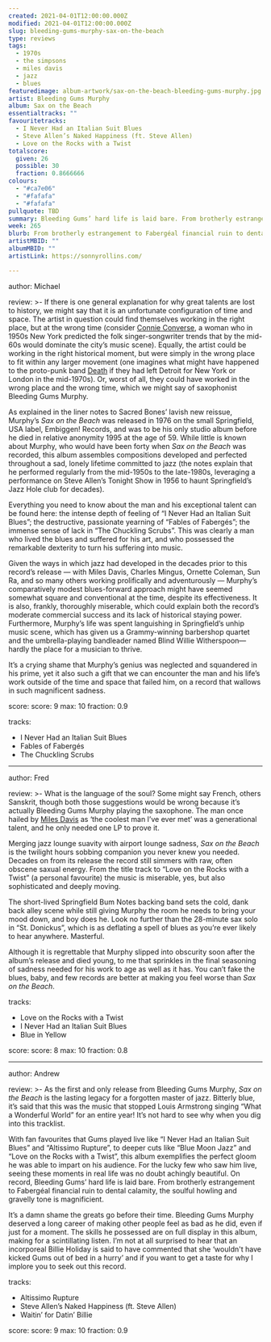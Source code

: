 ```yaml
---
created: 2021-04-01T12:00:00.000Z
modified: 2021-04-01T12:00:00.000Z
slug: bleeding-gums-murphy-sax-on-the-beach
type: reviews
tags:
  - 1970s
  - the simpsons
  - miles davis
  - jazz
  - blues
featuredimage: album-artwork/sax-on-the-beach-bleeding-gums-murphy.jpg
artist: Bleeding Gums Murphy
album: Sax on the Beach
essentialtracks: ""
favouritetracks:
  - I Never Had an Italian Suit Blues
  - Steve Allen’s Naked Happiness (ft. Steve Allen)
  - Love on the Rocks with a Twist
totalscore:
  given: 26
  possible: 30
  fraction: 0.8666666
colours:
  - "#ca7e06"
  - "#fafafa"
  - "#fafafa"
pullquote: TBD
summary: Bleeding Gums’ hard life is laid bare. From brotherly estrangement to Fabergéal financial ruin to dental calamity, the soulful howling and gravelly tone is magnificient.
week: 265
blurb: From brotherly estrangement to Fabergéal financial ruin to dental calamity, Bleeding Gums’ soulful howling and gravelly tone is magnificient.
artistMBID: ""
albumMBID: ""
artistLink: https://sonnyrollins.com/

---
```


author: Michael

review: >-
  If there is one general explanation for why great talents are lost to history, we might say that it is an unfortunate configuration of time and space. The artist in question could find themselves working in the right place, but at the wrong time (consider [Connie Converse](https://www.youtube.com/watch?v=gowqgGxDrE0), a woman who in 1950s New York predicted the folk singer-songwriter trends that by the mid-60s would dominate the city’s music scene). Equally, the artist could be working in the right historical moment, but were simply in the wrong place to fit within any larger movement (one imagines what might have happened to the proto-punk band [Death](https://www.youtube.com/watch?v=rl3FstCc_OY) if they had left Detroit for New York or London in the mid-1970s). Or, worst of all, they could have worked in the wrong place and the wrong time, which we might say of saxophonist Bleeding Gums Murphy.

  As explained in the liner notes to Sacred Bones’ lavish new reissue, Murphy’s _Sax on the Beach_ was released in 1976 on the small Springfield, USA label, Embiggen! Records, and was to be his only studio album before he died in relative anonymity 1995 at the age of 59. While little is known about Murphy, who would have been forty when _Sax on the Beach_ was recorded, this album assembles compositions developed and perfected throughout a sad, lonely lifetime committed to jazz (the notes explain that he performed regularly from the mid-1950s to the late-1980s, leveraging a performance on Steve Allen’s Tonight Show in 1956 to haunt Springfield’s Jazz Hole club for decades). 
  
  Everything you need to know about the man and his exceptional talent can be found here: the intense depth of feeling of “I Never Had an Italian Suit Blues”; the destructive, passionate yearning of “Fables of Fabergés”; the immense sense of lack in “The Chuckling Scrubs”. This was clearly a man who lived the blues and suffered for his art, and who possessed the remarkable dexterity to turn his suffering into music.

  Given the ways in which jazz had developed in the decades prior to this record’s release — with Miles Davis, Charles Mingus, Ornette Coleman, Sun Ra, and so many others working prolifically and adventurously — Murphy’s comparatively modest blues-forward approach might have seemed somewhat square and conventional at the time, despite its effectiveness. It is also, frankly, thoroughly miserable, which could explain both the record’s moderate commercial success and its lack of historical staying power. Furthermore, Murphy’s life was spent languishing in Springfield’s unhip music scene, which has given us a Grammy-winning barbershop quartet and the umbrella-playing bandleader named Blind Willie Witherspoon—hardly the place for a musician to thrive. 
  
  It’s a crying shame that Murphy’s genius was neglected and squandered in his prime, yet it also such a gift that we can encounter the man and his life’s work outside of the time and space that failed him, on a record that wallows in such magnificent sadness.

score:
  score: 9
  max: 10
  fraction: 0.9

tracks:
  - I Never Had an Italian Suit Blues 
  - Fables of Fabergés
  - The Chuckling Scrubs

---

author: Fred

review: >-
  What is the language of the soul? Some might say French, others Sanskrit, though both those suggestions would be wrong because it’s actually Bleeding Gums Murphy playing the saxophone. The man once hailed by [Miles Davis](/reviews/miles-davis-kind-of-blue/) as ‘the coolest man I’ve ever met’ was a generational talent, and he only needed one LP to prove it.

  Merging jazz lounge suavity with airport lounge sadness, _Sax on the Beach_ is the twilight hours sobbing companion you never knew you needed. Decades on from its release the record still simmers with raw, often obscene saxual energy. From the title track to “Love on the Rocks with a Twist” (a personal favourite) the music is miserable, yes, but also sophisticated and deeply moving.

  The short-lived Springfield Bum Notes backing band sets the cold, dank back alley scene while still giving Murphy the room he needs to bring your mood down, and boy does he. Look no further than the 28-minute sax solo in “St. Donickus”, which is as deflating a spell of blues as you’re ever likely to hear anywhere. Masterful.

  Although it is regrettable that Murphy slipped into obscurity soon after the album’s release and died young, to me that sprinkles in the final seasoning of sadness needed for his work to age as well as it has. You can’t fake the blues, baby, and few records are better at making you feel worse than _Sax on the Beach_.
  
tracks:
  - Love on the Rocks with a Twist
  - I Never Had an Italian Suit Blues
  - Blue in Yellow

score:
  score: 8
  max: 10
  fraction: 0.8

---

author: Andrew

review: >-
  As the first and only release from Bleeding Gums Murphy, _Sax on the Beach_ is the lasting legacy for a forgotten master of jazz. Bitterly blue, it’s said that this was the music that stopped Louis Armstrong singing “What a Wonderful World” for an entire year! It’s not hard to see why when you dig into this tracklist.

  With fan favourites that Gums played live like “I Never Had an Italian Suit Blues” and “Altissimo Rupture”, to deeper cuts like “Blue Moon Jazz” and “Love on the Rocks with a Twist”, this album exemplifies the perfect gloom he was able to impart on his audience. For the lucky few who saw him live, seeing these moments in real life was no doubt achingly beautiful. On record, Bleeding Gums’ hard life is laid bare. From brotherly estrangement to Fabergéal financial ruin to dental calamity, the soulful howling and gravelly tone is magnificient.

  It’s a damn shame the greats go before their time. Bleeding Gums Murphy deserved a long career of making other people feel as bad as he did, even if just for a moment. The skills he possessed are on full display in this album, making for a scintillating listen. I’m not at all surprised to hear that an incorporeal Billie Holiday is said to have commented that she ‘wouldn't have kicked Gums out of bed in a hurry’ and if you want to get a taste for why I implore you to seek out this record.

tracks:
  - Altissimo Rupture
  - Steve Allen’s Naked Happiness (ft. Steve Allen)
  - Waitin’ for Datin’ Billie

score:
  score: 9
  max: 10
  fraction: 0.9
